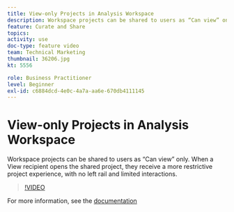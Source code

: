 ```yaml
---
title: View-only Projects in Analysis Workspace
description: Workspace projects can be shared to users as “Can view” only. When a View recipient opens the shared project, they receive a more restrictive project experience, with no left rail and limited interactions.
feature: Curate and Share
topics: 
activity: use
doc-type: feature video
team: Technical Marketing
thumbnail: 36206.jpg
kt: 5556

role: Business Practitioner
level: Beginner
exl-id: c6884dcd-4e0c-4a7a-aa6e-670db4111145
---
```

# View-only Projects in Analysis Workspace

Workspace projects can be shared to users as “Can view” only. When a View recipient opens the shared project, they receive a more restrictive project experience, with no left rail and limited interactions.

>[!VIDEO](https://video.tv.adobe.com/v/36206/?quality=12&learn=on)

For more information, see the [documentation](https://docs.adobe.com/content/help/en/analytics/analyze/analysis-workspace/curate-share/view-only-projects.html)
